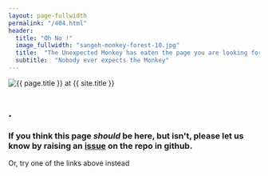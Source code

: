 ```yaml
---
layout: page-fullwidth
permalink: "/404.html"
header:
  title: "Oh No !"
  image_fullwidth: "sangeh-monkey-forest-10.jpg"
  title:  "The Unexpected Monkey has eaten the page you are looking for."
  subtitle:  "Nobody ever expects the Monkey"
---
```

<div class="text-center">
<img src="{{ site.url }}/images/hmfaysal-404.jpg" alt="{{ page.title }} at {{ site.title }}">

<h1></h1>
<h2> .</h2>
<p>
<h3><i class="fa fa-bell-o"></i> If you think this page <em>should</em> be here, but isn't, please let us know by raising an <a href= "https://github.com/AAROC/CODE-RADE/issues/new?labels=pagemissing&title=Page%20Missing&body=Hi%20there%20A%20page%20seems%20to%20be%20missing">issue</a> on the repo in github.</h3>
</p>
<p>
Or, try one of the links above instead</p>
</div>
